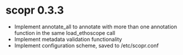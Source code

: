 # scopr 0.3.3

* Implement annotate_all to annotate with more than one annotation function in the same load_ethoscope call
* Implement metadata validation functionality
* Implement configuration scheme, saved to /etc/scopr.conf
